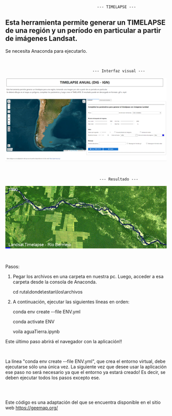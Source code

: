                                             --- TIMELAPSE --- 
                                                            
## Esta herramienta permite generar un TIMELAPSE de una región y un período en particular a partir de imágenes Landsat.

Se necesita Anaconda para ejecutarlo.

&nbsp;

                                          --- Interfaz visual --- 

<p align="center">
  <img src=images/timelapse.png alt="Interfaz">
</p>

&nbsp;

                                             --- Resultado --- 
                                                          
<p align="center">
  <img src=images/landsat_rioBermejo.gif alt="Gif">
</p>



&nbsp;

Pasos: 

1) Pegar los archivos en una carpeta en nuestra pc. Luego, acceder a esa carpeta desde la consola de Anaconda.

    cd ruta\donde\estan\los\archivos

 
2) A continuación, ejecutar las siguientes líneas en orden:

    conda env create --file ENV.yml

    conda activate ENV

    voila aguaTierra.ipynb

Este último paso abrirá el navegador con la aplicación!!

&nbsp;

La línea "conda env create --file ENV.yml", que crea el entorno virtual, debe ejecutarse sólo una única vez. La siguiente vez que desee usar la aplicación ese paso no será necesario ya que el entorno ya estará creado! Es decir, se deben ejecutar todos los pasos excepto ese.

&nbsp;   

##


Este código es una adaptación del que se encuentra disponible en el sitio web https://geemap.org/
